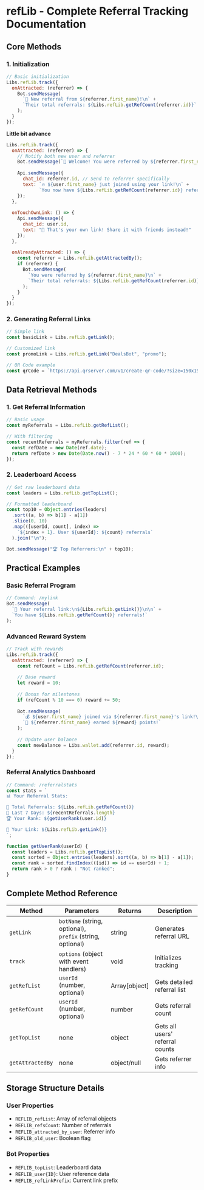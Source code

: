 
# refLib - Complete Referral Tracking Documentation

## Core Methods

### 1. Initialization
```javascript
// Basic initialization
Libs.refLib.track({
  onAttracted: (referrer) => {
    Bot.sendMessage(
      `🎉 New referral from ${referrer.first_name}!\n` +
      `Their total referrals: ${Libs.refLib.getRefCount(referrer.id)}`
    );
  }
});
```

**Little bit advance**
```js
Libs.refLib.track({
  onAttracted: (referrer) => {
    // Notify both new user and referrer
    Bot.sendMessage(`🎉 Welcome! You were referred by ${referrer.first_name}`);
    
    Api.sendMessage({
      chat_id: referrer.id, // Send to referrer specifically
      text: `🔥 ${user.first_name} just joined using your link!\n` +
            `You now have ${Libs.refLib.getRefCount(referrer.id)} referrals!`
    });
  },
  
  onTouchOwnLink: () => {
    Api.sendMessage({
      chat_id: user.id,
      text: "🔄 That's your own link! Share it with friends instead!"
    });
  },
  
  onAlreadyAttracted: () => {
    const referrer = Libs.refLib.getAttractedBy();
    if (referrer) {
      Bot.sendMessage(
        `You were referred by ${referrer.first_name}\n` +
        `Their total referrals: ${Libs.refLib.getRefCount(referrer.id)}`
      );
    }
  }
});
```

### 2. Generating Referral Links
```javascript
// Simple link
const basicLink = Libs.refLib.getLink();

// Customized link
const promoLink = Libs.refLib.getLink("DealsBot", "promo");

// QR Code example
const qrCode = `https://api.qrserver.com/v1/create-qr-code/?size=150x150&data=${encodeURIComponent(promoLink)}`;
```

## Data Retrieval Methods

### 1. Get Referral Information
```javascript
// Basic usage
const myReferrals = Libs.refLib.getRefList();

// With filtering
const recentReferrals = myReferrals.filter(ref => {
  const refDate = new Date(ref.date);
  return refDate > new Date(Date.now() - 7 * 24 * 60 * 60 * 1000);
});
```

### 2. Leaderboard Access
```javascript
// Get raw leaderboard data
const leaders = Libs.refLib.getTopList();

// Formatted leaderboard
const top10 = Object.entries(leaders)
  .sort((a, b) => b[1] - a[1])
  .slice(0, 10)
  .map(([userId, count], index) => 
    `${index + 1}. User ${userId}: ${count} referrals`
  ).join("\n");

Bot.sendMessage("🏆 Top Referrers:\n" + top10);
```

## Practical Examples

### Basic Referral Program
```javascript
// Command: /mylink
Bot.sendMessage(
  `🔗 Your referral link:\n${Libs.refLib.getLink()}\n\n` +
  `You have ${Libs.refLib.getRefCount()} referrals!`
);
```

### Advanced Reward System
```javascript
// Track with rewards
Libs.refLib.track({
  onAttracted: (referrer) => {
    const refCount = Libs.refLib.getRefCount(referrer.id);
    
    // Base reward
    let reward = 10;
    
    // Bonus for milestones
    if (refCount % 10 === 0) reward += 50;
    
    Bot.sendMessage(
      `💰 ${user.first_name} joined via ${referrer.first_name}'s link!\n` +
      `🎁 ${referrer.first_name} earned ${reward} points!`
    );
    
    // Update user balance
    const newBalance = Libs.wallet.add(referrer.id, reward);
  }
});
```

### Referral Analytics Dashboard
```javascript
// Command: /referralstats
const stats = `
📊 Your Referral Stats:

👥 Total Referrals: ${Libs.refLib.getRefCount()}
📅 Last 7 Days: ${recentReferrals.length}
🏆 Your Rank: ${getUserRank(user.id)}

🔗 Your Link: ${Libs.refLib.getLink()}
`;

function getUserRank(userId) {
  const leaders = Libs.refLib.getTopList();
  const sorted = Object.entries(leaders).sort((a, b) => b[1] - a[1]);
  const rank = sorted.findIndex(([id]) => id == userId) + 1;
  return rank > 0 ? rank : "Not ranked";
}
```

## Complete Method Reference

| Method | Parameters | Returns | Description |
|--------|------------|---------|-------------|
| `getLink` | `botName` (string, optional), `prefix` (string, optional) | string | Generates referral URL |
| `track` | `options` (object with event handlers) | void | Initializes tracking |
| `getRefList` | `userId` (number, optional) | Array[object] | Gets detailed referral list |
| `getRefCount` | `userId` (number, optional) | number | Gets referral count |
| `getTopList` | none | object | Gets all users' referral counts |
| `getAttractedBy` | none | object/null | Gets referrer info |

## Storage Structure Details

### User Properties
- `REFLIB_refList`: Array of referral objects
- `REFLIB_refsCount`: Number of referrals
- `REFLIB_attracted_by_user`: Referrer info
- `REFLIB_old_user`: Boolean flag

### Bot Properties
- `REFLIB_topList`: Leaderboard data
- `REFLIB_user{ID}`: User reference data
- `REFLIB_refLinkPrefix`: Current link prefix

